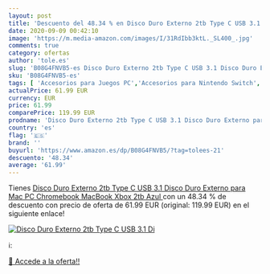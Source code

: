 ```yaml
---
layout: post
title: 'Descuento del 48.34 % en Disco Duro Externo 2tb Type C USB 3.1 Di'
date: 2020-09-09 00:42:10
image: 'https://m.media-amazon.com/images/I/31RdIbb3ktL._SL400_.jpg'
comments: true
category: ofertas
author: 'tole.es'
slug: 'B08G4FNVB5-es Disco Duro Externo 2tb Type C USB 3.1 Disco Duro Externo...'
sku: 'B08G4FNVB5-es'
tags: [ 'Accesorios para Juegos PC','Accesorios para Nintendo Switch','Accesorios para PlayStation 4','Accesorios para PlayStation 5','Accesorios para Xbox One','Accesorios para Xbox Series X y S','Electrónica','Figuras interactivas para Nintendo 3DS y 2DS','Fundas para PlayStation 4','Fundas para Xbox One','Fundas y almacenamiento para PlayStation 4','Fundas y almacenamiento para Xbox One','Hardware y juegos para Nintendo 3DS y 2DS','Hardware y juegos para Nintendo Switch','Hardware y juegos para PlayStation 4','Hardware y juegos para PlayStation 5','Hardware y juegos para Xbox One','Hardware y juegos para Xbox Series X y S','Juego de mesa','Juegos de miniaturas','Juegos para Nintendo Switch','Juegos para PlayStation 4','Juegos para Xbox One','Juegos y Accesorios para PC','Juegos y accesorios para juegos','Juguetes','Juguetes y juegos','Mandos para Nintendo Switch','Mandos y controles para PlayStation 5','Mandos y controles para Xbox Series X y S','Packs de accesorios para PlayStation 4','Sistemas precursores y micro consolas','Videojuegos','xbox', ]
actualPrice: 61.99 EUR
currency: EUR
price: 61.99
comparePrice: 119.99 EUR
prodname: 'Disco Duro Externo 2tb Type C USB 3.1 Disco Duro Externo para Mac  PC  Chromebook  MacBook  Xbox  2tb  Azul '
country: 'es'
flag: '🇪🇸'
brand: ''
buyurl: 'https://www.amazon.es/dp/B08G4FNVB5/?tag=tolees-21'
descuento: '48.34'
average: '61.99'
---
```


Tienes [Disco Duro Externo 2tb Type C USB 3.1 Disco Duro Externo para Mac  PC  Chromebook  MacBook  Xbox  2tb  Azul ](https://www.amazon.es/dp/B08G4FNVB5/?tag=tolees-21) con un 48.34 % de descuento con precio de oferta de 61.99 EUR (original: 119.99 EUR) en el siguiente enlace!

[![Disco Duro Externo 2tb Type C USB 3.1 Di](https://m.media-amazon.com/images/I/31RdIbb3ktL._SL400_.jpg)](https://www.amazon.es/dp/B08G4FNVB5/?tag=tolees-21)

ℹ️:


[🛒 Accede a la oferta!!](https://www.amazon.es/dp/B08G4FNVB5/?tag=tolees-21)
